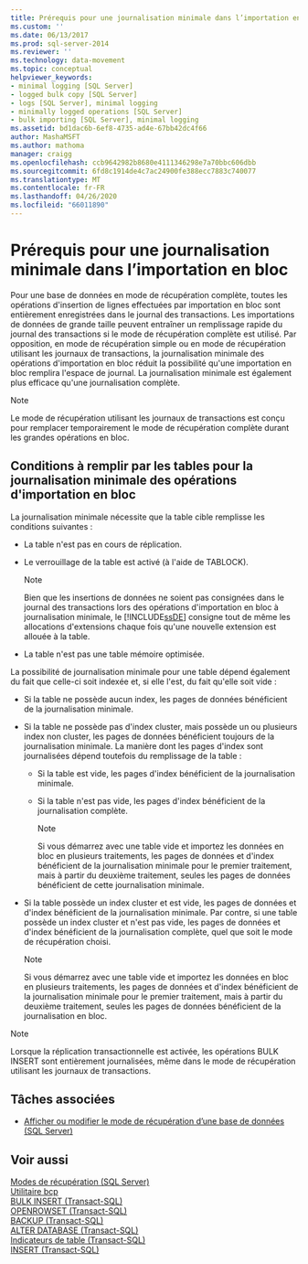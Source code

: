 ```yaml
---
title: Prérequis pour une journalisation minimale dans l’importation en bloc | Microsoft Docs
ms.custom: ''
ms.date: 06/13/2017
ms.prod: sql-server-2014
ms.reviewer: ''
ms.technology: data-movement
ms.topic: conceptual
helpviewer_keywords:
- minimal logging [SQL Server]
- logged bulk copy [SQL Server]
- logs [SQL Server], minimal logging
- minimally logged operations [SQL Server]
- bulk importing [SQL Server], minimal logging
ms.assetid: bd1dac6b-6ef8-4735-ad4e-67bb42dc4f66
author: MashaMSFT
ms.author: mathoma
manager: craigg
ms.openlocfilehash: ccb9642982b8680e4111346298e7a70bbc606dbb
ms.sourcegitcommit: 6fd8c1914de4c7ac24900fe388ecc7883c740077
ms.translationtype: MT
ms.contentlocale: fr-FR
ms.lasthandoff: 04/26/2020
ms.locfileid: "66011890"
---
```

# <a name="prerequisites-for-minimal-logging-in-bulk-import"></a>Prérequis pour une journalisation minimale dans l’importation en bloc
  Pour une base de données en mode de récupération complète, toutes les opérations d'insertion de lignes effectuées par importation en bloc sont entièrement enregistrées dans le journal des transactions. Les importations de données de grande taille peuvent entraîner un remplissage rapide du journal des transactions si le mode de récupération complète est utilisé. Par opposition, en mode de récupération simple ou en mode de récupération utilisant les journaux de transactions, la journalisation minimale des opérations d'importation en bloc réduit la possibilité qu'une importation en bloc remplira l'espace de journal. La journalisation minimale est également plus efficace qu'une journalisation complète.  
  
> [!NOTE]  
>  Le mode de récupération utilisant les journaux de transactions est conçu pour remplacer temporairement le mode de récupération complète durant les grandes opérations en bloc.  
  
## <a name="table-requirements-for-minimally-logging-bulk-import-operations"></a>Conditions à remplir par les tables pour la journalisation minimale des opérations d'importation en bloc  
 La journalisation minimale nécessite que la table cible remplisse les conditions suivantes :  
  
-   La table n'est pas en cours de réplication.  
  
-   Le verrouillage de la table est activé (à l'aide de TABLOCK).  
  
    > [!NOTE]  
    >  Bien que les insertions de données ne soient pas consignées dans le journal des transactions lors des opérations d'importation en bloc à journalisation minimale, le [!INCLUDE[ssDE](../../includes/ssde-md.md)] consigne tout de même les allocations d'extensions chaque fois qu'une nouvelle extension est allouée à la table.  
  
-   La table n'est pas une table mémoire optimisée.  
  
 La possibilité de journalisation minimale pour une table dépend également du fait que celle-ci soit indexée et, si elle l'est, du fait qu'elle soit vide :  
  
-   Si la table ne possède aucun index, les pages de données bénéficient de la journalisation minimale.  
  
-   Si la table ne possède pas d'index cluster, mais possède un ou plusieurs index non cluster, les pages de données bénéficient toujours de la journalisation minimale. La manière dont les pages d'index sont journalisées dépend toutefois du remplissage de la table :  
  
    -   Si la table est vide, les pages d'index bénéficient de la journalisation minimale.  
  
    -   Si la table n'est pas vide, les pages d'index bénéficient de la journalisation complète.  
  
        > [!NOTE]  
        >  Si vous démarrez avec une table vide et importez les données en bloc en plusieurs traitements, les pages de données et d'index bénéficient de la journalisation minimale pour le premier traitement, mais à partir du deuxième traitement, seules les pages de données bénéficient de cette journalisation minimale.  
  
-   Si la table possède un index cluster et est vide, les pages de données et d'index bénéficient de la journalisation minimale. Par contre, si une table possède un index cluster et n'est pas vide, les pages de données et d'index bénéficient de la journalisation complète, quel que soit le mode de récupération choisi.  
  
    > [!NOTE]  
    >  Si vous démarrez avec une table vide et importez les données en bloc en plusieurs traitements, les pages de données et d'index bénéficient de la journalisation minimale pour le premier traitement, mais à partir du deuxième traitement, seules les pages de données bénéficient de la journalisation en bloc.  
  
> [!NOTE]  
>  Lorsque la réplication transactionnelle est activée, les opérations BULK INSERT sont entièrement journalisées, même dans le mode de récupération utilisant les journaux de transactions.  
  
##  <a name="related-tasks"></a><a name="RelatedTasks"></a> Tâches associées  
  
-   [Afficher ou modifier le mode de récupération d’une base de données &#40;SQL Server&#41;](../backup-restore/view-or-change-the-recovery-model-of-a-database-sql-server.md)  
  

  
## <a name="see-also"></a>Voir aussi  
 [Modes de récupération &#40;SQL Server&#41;](../backup-restore/recovery-models-sql-server.md)   
 [Utilitaire bcp](../../tools/bcp-utility.md)   
 [BULK INSERT &#40;Transact-SQL&#41;](/sql/t-sql/statements/bulk-insert-transact-sql)   
 [OPENROWSET &#40;Transact-SQL&#41;](/sql/t-sql/functions/openrowset-transact-sql)   
 [BACKUP &#40;Transact-SQL&#41;](/sql/t-sql/statements/backup-transact-sql)   
 [ALTER DATABASE &#40;Transact-SQL&#41;](/sql/t-sql/statements/alter-database-transact-sql)   
 [Indicateurs de table &#40;Transact-SQL&#41;](/sql/t-sql/queries/hints-transact-sql-table)   
 [INSERT &#40;Transact-SQL&#41;](/sql/t-sql/statements/insert-transact-sql)  
  
  
